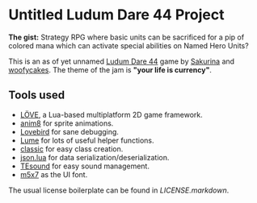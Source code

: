 # Untitled Ludum Dare 44 Project

**The gist:** Strategy RPG where basic units can be sacrificed for a pip of colored mana which can activate special abilities on Named Hero Units?

This is an as of yet unnamed [Ludum Dare 44][ld] game by [Sakurina][skrn] and [woofycakes][woof]. The theme of the jam is **"your life is currency"**.

## Tools used

* [LÖVE][love], a Lua-based multiplatform 2D game framework.
* [anim8][anim8] for sprite animations.
* [Lovebird][lovebird] for sane debugging.
* [Lume][lume] for lots of useful helper functions.
* [classic][classic] for easy class creation.
* [json.lua][jsonlua] for data serialization/deserialization.
* [TEsound][tesound] for easy sound management.
* [m5x7][m5x7] as the UI font.

The usual license boilerplate can be found in *LICENSE.markdown*.

[ld]: https://ldjam.com
[skrn]: https://twitter.com/Sakurina
[woof]: https://twitter.com/woofycakes
[love]: http://love2d.org
[anim8]: https://github.com/kikito/anim8
[lume]: https://github.com/rxi/lume/
[lovebird]: https://github.com/rxi/lovebird
[classic]: https://github.com/rxi/classic
[jsonlua]: https://github.com/rxi/json.lua
[tesound]: https://love2d.org/wiki/TEsound
[m5x7]: https://managore.itch.io/m5x7